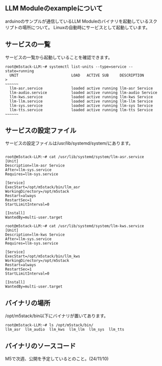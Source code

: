 ## LLM Moduleのexampleについて

arduinoのサンプルが通信しているLLM Moduleのバイナリを起動しているスクリプトの場所について。
Linuxの自動時にサービスとして起動しています。

## サービスの一覧
サービスの一覧から起動していることを確認できます。

```
root@m5stack-LLM:~# systemctl list-units --type=service --state=running
  UNIT                        LOAD   ACTIVE SUB     DESCRIPTION                >
~~~~~~
  llm-asr.service             loaded active running llm-asr Service
  llm-audio.service           loaded active running llm-audio Service
  llm-kws.service             loaded active running llm-kws Service
  llm-llm.service             loaded active running llm-llm Service
  llm-sys.service             loaded active running llm-sys Service
  llm-tts.service             loaded active running llm-tts Service
~~~~~~
```

## サービスの設定ファイル
サービスの設定ファイルは/usr/lib/systemd/system/にあります。

```

root@m5stack-LLM:~# cat /usr/lib/systemd/system/llm-asr.service
[Unit]
Description=llm-asr Service
After=llm-sys.service
Requires=llm-sys.service

[Service]
ExecStart=/opt/m5stack/bin/llm_asr
WorkingDirectory=/opt/m5stack
Restart=always
RestartSec=1
StartLimitInterval=0

[Install]
WantedBy=multi-user.target

root@m5stack-LLM:~# cat /usr/lib/systemd/system/llm-kws.service
[Unit]
Description=llm-kws Service
After=llm-sys.service
Requires=llm-sys.service

[Service]
ExecStart=/opt/m5stack/bin/llm_kws
WorkingDirectory=/opt/m5stack
Restart=always
RestartSec=1
StartLimitInterval=0

[Install]
WantedBy=multi-user.target
```

## バイナリの場所

/opt/m5stack/bin以下にバイナリが置いてあります。

```
root@m5stack-LLM:~# ls /opt/m5stack/bin/
llm_asr  llm_audio  llm_kws  llm_llm  llm_sys  llm_tts
```

## バイナリのソースコード

M5で次週、公開を予定しているとのこと。(24/11/10)

